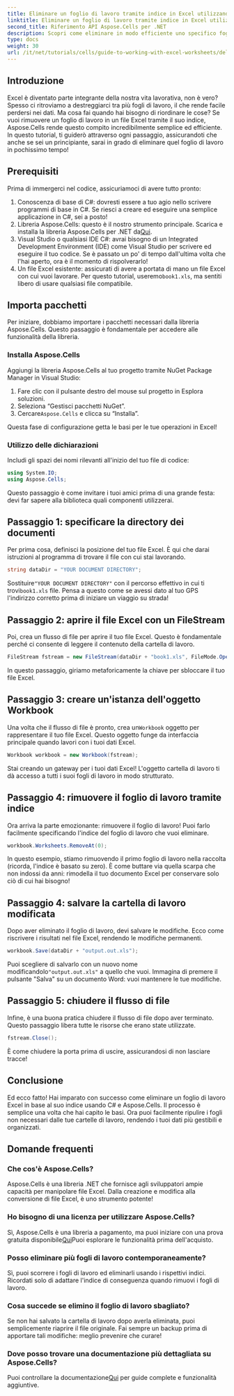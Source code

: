 ```yaml
---
title: Eliminare un foglio di lavoro tramite indice in Excel utilizzando il tutorial C#
linktitle: Eliminare un foglio di lavoro tramite indice in Excel utilizzando il tutorial C#
second_title: Riferimento API Aspose.Cells per .NET
description: Scopri come eliminare in modo efficiente uno specifico foglio di lavoro da un file Excel tramite il suo indice usando C# e la libreria Aspose.Cells. Segui questo semplice tutorial passo dopo passo.
type: docs
weight: 30
url: /it/net/tutorials/cells/guide-to-working-with-excel-worksheets/delete-worksheet-by-index-excel-csharp-tutorial/
---
```

## Introduzione

Excel è diventato parte integrante della nostra vita lavorativa, non è vero? Spesso ci ritroviamo a destreggiarci tra più fogli di lavoro, il che rende facile perdersi nei dati. Ma cosa fai quando hai bisogno di riordinare le cose? Se vuoi rimuovere un foglio di lavoro in un file Excel tramite il suo indice, Aspose.Cells rende questo compito incredibilmente semplice ed efficiente. In questo tutorial, ti guiderò attraverso ogni passaggio, assicurandoti che anche se sei un principiante, sarai in grado di eliminare quel foglio di lavoro in pochissimo tempo!

## Prerequisiti

Prima di immergerci nel codice, assicuriamoci di avere tutto pronto:

1. Conoscenza di base di C#: dovresti essere a tuo agio nello scrivere programmi di base in C#. Se riesci a creare ed eseguire una semplice applicazione in C#, sei a posto!
2.  Libreria Aspose.Cells: questo è il nostro strumento principale. Scarica e installa la libreria Aspose.Cells per .NET da[Qui](https://releases.aspose.com/cells/net/).
3. Visual Studio o qualsiasi IDE C#: avrai bisogno di un Integrated Development Environment (IDE) come Visual Studio per scrivere ed eseguire il tuo codice. Se è passato un po' di tempo dall'ultima volta che l'hai aperto, ora è il momento di rispolverarlo!
4.  Un file Excel esistente: assicurati di avere a portata di mano un file Excel con cui vuoi lavorare. Per questo tutorial, useremo`book1.xls`, ma sentiti libero di usare qualsiasi file compatibile.

## Importa pacchetti

Per iniziare, dobbiamo importare i pacchetti necessari dalla libreria Aspose.Cells. Questo passaggio è fondamentale per accedere alle funzionalità della libreria.

### Installa Aspose.Cells

Aggiungi la libreria Aspose.Cells al tuo progetto tramite NuGet Package Manager in Visual Studio:

1. Fare clic con il pulsante destro del mouse sul progetto in Esplora soluzioni.
2. Seleziona “Gestisci pacchetti NuGet”.
3.  Cercare`Aspose.Cells` e clicca su “Installa”.

Questa fase di configurazione getta le basi per le tue operazioni in Excel!

### Utilizzo delle dichiarazioni

Includi gli spazi dei nomi rilevanti all'inizio del tuo file di codice:

```csharp
using System.IO;
using Aspose.Cells;
```

Questo passaggio è come invitare i tuoi amici prima di una grande festa: devi far sapere alla biblioteca quali componenti utilizzerai.

## Passaggio 1: specificare la directory dei documenti

Per prima cosa, definisci la posizione del tuo file Excel. È qui che darai istruzioni al programma di trovare il file con cui stai lavorando.

```csharp
string dataDir = "YOUR DOCUMENT DIRECTORY";
```

 Sostituire`"YOUR DOCUMENT DIRECTORY"` con il percorso effettivo in cui ti trovi`book1.xls` file. Pensa a questo come se avessi dato al tuo GPS l'indirizzo corretto prima di iniziare un viaggio su strada!

## Passaggio 2: aprire il file Excel con un FileStream

Poi, crea un flusso di file per aprire il tuo file Excel. Questo è fondamentale perché ci consente di leggere il contenuto della cartella di lavoro.

```csharp
FileStream fstream = new FileStream(dataDir + "book1.xls", FileMode.Open);
```

In questo passaggio, giriamo metaforicamente la chiave per sbloccare il tuo file Excel.

## Passaggio 3: creare un'istanza dell'oggetto Workbook

 Una volta che il flusso di file è pronto, crea un`Workbook` oggetto per rappresentare il tuo file Excel. Questo oggetto funge da interfaccia principale quando lavori con i tuoi dati Excel.

```csharp
Workbook workbook = new Workbook(fstream);
```

Stai creando un gateway per i tuoi dati Excel! L'oggetto cartella di lavoro ti dà accesso a tutti i suoi fogli di lavoro in modo strutturato.

## Passaggio 4: rimuovere il foglio di lavoro tramite indice

Ora arriva la parte emozionante: rimuovere il foglio di lavoro! Puoi farlo facilmente specificando l'indice del foglio di lavoro che vuoi eliminare. 

```csharp
workbook.Worksheets.RemoveAt(0);
```

In questo esempio, stiamo rimuovendo il primo foglio di lavoro nella raccolta (ricorda, l'indice è basato su zero). È come buttare via quella scarpa che non indossi da anni: rimodella il tuo documento Excel per conservare solo ciò di cui hai bisogno!

## Passaggio 4: salvare la cartella di lavoro modificata

Dopo aver eliminato il foglio di lavoro, devi salvare le modifiche. Ecco come riscrivere i risultati nel file Excel, rendendo le modifiche permanenti.

```csharp
workbook.Save(dataDir + "output.out.xls");
```

 Puoi scegliere di salvarlo con un nuovo nome modificandolo`"output.out.xls"` a quello che vuoi. Immagina di premere il pulsante "Salva" su un documento Word: vuoi mantenere le tue modifiche.

## Passaggio 5: chiudere il flusso di file

Infine, è una buona pratica chiudere il flusso di file dopo aver terminato. Questo passaggio libera tutte le risorse che erano state utilizzate.

```csharp
fstream.Close();
```

È come chiudere la porta prima di uscire, assicurandosi di non lasciare tracce!

## Conclusione

Ed ecco fatto! Hai imparato con successo come eliminare un foglio di lavoro Excel in base al suo indice usando C# e Aspose.Cells. Il processo è semplice una volta che hai capito le basi. Ora puoi facilmente ripulire i fogli non necessari dalle tue cartelle di lavoro, rendendo i tuoi dati più gestibili e organizzati.

## Domande frequenti

### Che cos'è Aspose.Cells?
Aspose.Cells è una libreria .NET che fornisce agli sviluppatori ampie capacità per manipolare file Excel. Dalla creazione e modifica alla conversione di file Excel, è uno strumento potente!

### Ho bisogno di una licenza per utilizzare Aspose.Cells?
 Sì, Aspose.Cells è una libreria a pagamento, ma puoi iniziare con una prova gratuita disponibile[Qui](https://releases.aspose.com/)Puoi esplorare le funzionalità prima dell'acquisto.

### Posso eliminare più fogli di lavoro contemporaneamente?
Sì, puoi scorrere i fogli di lavoro ed eliminarli usando i rispettivi indici. Ricordati solo di adattare l'indice di conseguenza quando rimuovi i fogli di lavoro.

### Cosa succede se elimino il foglio di lavoro sbagliato?
Se non hai salvato la cartella di lavoro dopo averla eliminata, puoi semplicemente riaprire il file originale. Fai sempre un backup prima di apportare tali modifiche: meglio prevenire che curare!

### Dove posso trovare una documentazione più dettagliata su Aspose.Cells?
 Puoi controllare la documentazione[Qui](https://reference.aspose.com/cells/net/) per guide complete e funzionalità aggiuntive.